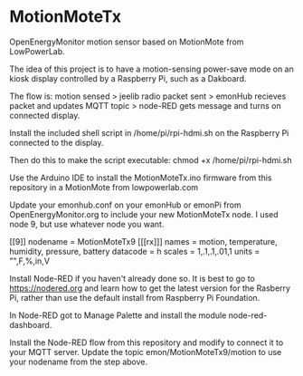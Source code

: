 # MotionMoteTx
OpenEnergyMonitor motion sensor based on MotionMote from LowPowerLab.

The idea of this project is to have a motion-sensing power-save mode on an kiosk display controlled by a Raspberry Pi, such as a Dakboard.

The flow is: motion sensed > jeelib radio packet sent > emonHub recieves packet and updates MQTT topic > node-RED gets message and turns on connected display.

Install the included shell script in /home/pi/rpi-hdmi.sh on the Raspberry Pi connected to the display.

Then do this to make the script executable:
chmod +x /home/pi/rpi-hdmi.sh

Use the Arduino IDE to install the MotionMoteTx.ino firmware from this repository in a MotionMote from lowpowerlab.com

Update your emonhub.conf on your emonHub or emonPi from OpenEnergyMonitor.org to include your new MotionMoteTx node. I used node 9, but use whatever node you want.

[[9]]
   nodename = MotionMoteTx9
   [[[rx]]]
      names = motion, temperature, humidity, pressure, battery
      datacode = h
      scales = 1,.1,.1,.01,1
      units = "",F,%,in,V

Install Node-RED if you haven't already done so. It is best to go to https://nodered.org and learn how to get the latest version for the Rasberry Pi, rather than use the default install from Raspberry Pi Foundation.

In Node-RED got to Manage Palette and install the module node-red-dashboard.

Install the Node-RED flow from this repository and modify to connect it to your MQTT server. Update the topic emon/MotionMoteTx9/motion to use your nodename from the step above.


